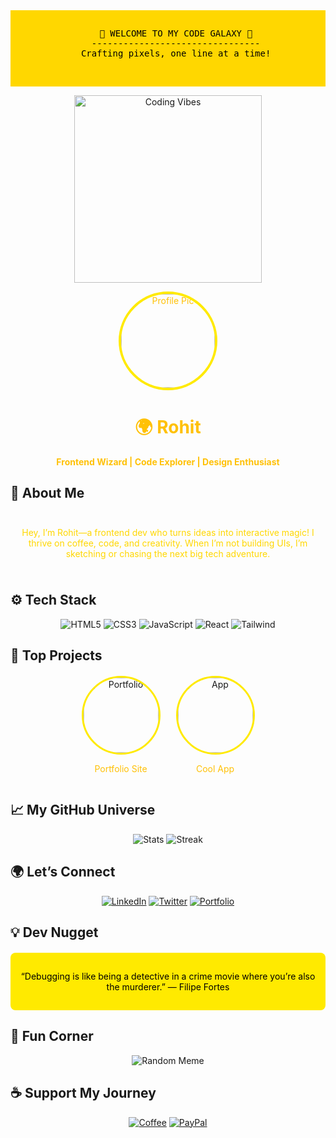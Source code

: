 <!-- Yellow Banner with ASCII Art -->
<div style="background-color: #FFD700; padding: 15px; text-align: center; font-family: monospace; color: #000000;">
  <pre>
   🌟 WELCOME TO MY CODE GALAXY 🌟
   --------------------------------
   Crafting pixels, one line at a time!
  </pre>
</div>

<!-- Animated GIF for Energy -->
<p align="center">
  <img src="https://media.giphy.com/media/LmNwrBhejkK9EFP504/giphy.gif" alt="Coding Vibes" width="300"/>
</p>

<!-- Circular Profile Intro -->
<div style="text-align: center; color: #FFC107;">
  <img src="https://avatars.githubusercontent.com/u/yourusername?v=4" alt="Profile Pic" style="width: 150px; height: 150px; border-radius: 50%; border: 4px solid #FFEA00;"/>
  <h1>🌍 Rohit </h1>
  <p><strong>Frontend Wizard | Code Explorer | Design Enthusiast</strong></p>
</div>

## 🌟 About Me
<div style="text-align: center; padding: 10px; color: #FFD700;">
  <p>Hey, I’m Rohit—a frontend dev who turns ideas into interactive magic! I thrive on coffee, code, and creativity. When I’m not building UIs, I’m sketching or chasing the next big tech adventure.</p>
</div>

## ⚙️ Tech Stack
<!-- Circular Badges via Shields.io -->
<p align="center">
  <img src="https://img.shields.io/badge/HTML5-E34F26?style=circular&logo=html5&logoColor=white&labelColor=FFD700&color=000000" alt="HTML5"/>
  <img src="https://img.shields.io/badge/CSS3-1572B6?style=circular&logo=css3&logoColor=white&labelColor=FFD700&color=000000" alt="CSS3"/>
  <img src="https://img.shields.io/badge/JavaScript-F7DF1E?style=circular&logo=javascript&logoColor=black&labelColor=FFD700&color=000000" alt="JavaScript"/>
  <img src="https://img.shields.io/badge/React-61DAFB?style=circular&logo=react&logoColor=black&labelColor=FFD700&color=000000" alt="React"/>
  <img src="https://img.shields.io/badge/Tailwind-38B2AC?style=circular&logo=tailwind-css&logoColor=white&labelColor=FFD700&color=000000" alt="Tailwind"/>
</p>

## 🌠 Top Projects
<!-- Circular Project Thumbnails -->
<div style="display: flex; justify-content: center; gap: 25px; flex-wrap: wrap; margin: 20px 0;">
  <div style="text-align: center;">
    <a href="https://github.com/yourusername/project1">
      <img src="https://via.placeholder.com/120x120.png?text=Portfolio" alt="Portfolio" style="width: 120px; height: 120px; border-radius: 50%; border: 3px solid #FFEA00;"/>
    </a>
    <p style="color: #FFC107;">Portfolio Site</p>
  </div>
  <div style="text-align: center;">
    <a href="https://github.com/yourusername/project2">
      <img src="https://via.placeholder.com/120x120.png?text=App" alt="App" style="width: 120px; height: 120px; border-radius: 50%; border: 3px solid #FFEA00;"/>
    </a>
    <p style="color: #FFC107;">Cool App</p>
  </div>
</div>

## 📈 My GitHub Universe
<!-- Stats with Yellow Theme -->
<p align="center">
  <img src="https://github-readme-stats.vercel.app/api?username=yourusername&show_icons=true&title_color=FFD700&text_color=FFC107&bg_color=1A1B27&hide_border=true" alt="Stats"/>
  <img src="https://github-readme-streak-stats.herokuapp.com/?user=yourusername&theme=dark&background=1A1B27&stroke=FFD700&ring=FFEA00&fire=FFC107&currStreakLabel=FFD700" alt="Streak"/>
</p>

## 🌍 Let’s Connect
<!-- Social Links with Circular Style -->
<p align="center">
  <a href="https://linkedin.com/in/yourprofile"><img src="https://img.shields.io/badge/LinkedIn-0077B5?style=circular&logo=linkedin&logoColor=white&labelColor=FFD700&color=000000" alt="LinkedIn"/></a>
  <a href="https://twitter.com/yourprofile"><img src="https://img.shields.io/badge/Twitter-1DA1F2?style=circular&logo=twitter&logoColor=white&labelColor=FFD700&color=000000" alt="Twitter"/></a>
  <a href="https://yourwebsite.com"><img src="https://img.shields.io/badge/Portfolio-FF5722?style=circular&logo=web&logoColor=white&labelColor=FFD700&color=000000" alt="Portfolio"/></a>
</p>

## 💡 Dev Nugget
<!-- Yellow Quote Box -->
<div style="background-color: #FFEA00; padding: 15px; border-radius: 8px; color: #000000; text-align: center; margin: 20px 0;">
  <p>“Debugging is like being a detective in a crime movie where you’re also the murderer.” — Filipe Fortes</p>
</div>

## 👾 Fun Corner
<!-- Random Meme -->
<p align="center">
  <img src="https://randommeme-five.vercel.app/" alt="Random Meme" style="max-height: 350px;"/>
</p>

## ☕ Support My Journey
<!-- Donation Badges -->
<p align="center">
  <a href="https://buymeacoffee.com/yourprofile"><img src="https://img.shields.io/badge/Buy%20Me%20a%20Coffee-FFDD00?style=circular&logo=buy-me-a-coffee&logoColor=black&labelColor=FFD700&color=000000" alt="Coffee"/></a>
  <a href="https://paypal.me/yourprofile"><img src="https://img.shields.io/badge/PayPal-00457C?style=circular&logo=paypal&logoColor=white&labelColor=FFD700&color=000000" alt="PayPal"/></a>
</p>
